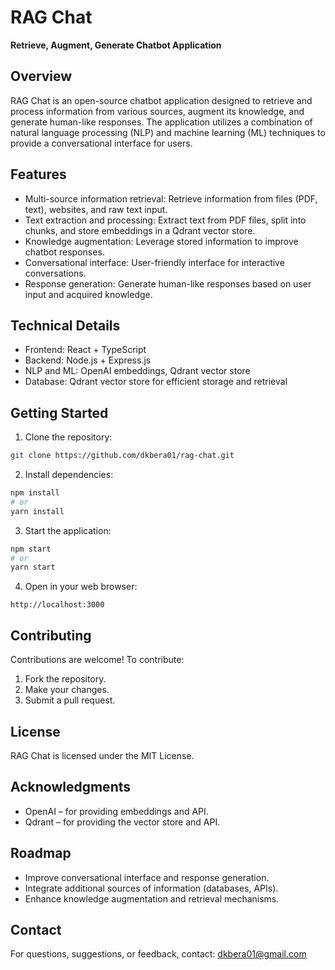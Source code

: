 # RAG Chat

**Retrieve, Augment, Generate Chatbot Application**

## Overview

RAG Chat is an open-source chatbot application designed to retrieve and process information from various sources, augment its knowledge, and generate human-like responses. The application utilizes a combination of natural language processing (NLP) and machine learning (ML) techniques to provide a conversational interface for users.

## Features

* Multi-source information retrieval: Retrieve information from files (PDF, text), websites, and raw text input.
* Text extraction and processing: Extract text from PDF files, split into chunks, and store embeddings in a Qdrant vector store.
* Knowledge augmentation: Leverage stored information to improve chatbot responses.
* Conversational interface: User-friendly interface for interactive conversations.
* Response generation: Generate human-like responses based on user input and acquired knowledge.

## Technical Details

* Frontend: React + TypeScript
* Backend: Node.js + Express.js
* NLP and ML: OpenAI embeddings, Qdrant vector store
* Database: Qdrant vector store for efficient storage and retrieval

## Getting Started

1. Clone the repository:

```bash
git clone https://github.com/dkbera01/rag-chat.git
```

2. Install dependencies:

```bash
npm install
# or
yarn install
```

3. Start the application:

```bash
npm start
# or
yarn start
```

4. Open in your web browser:

```
http://localhost:3000
```

## Contributing

Contributions are welcome! To contribute:

1. Fork the repository.
2. Make your changes.
3. Submit a pull request.

## License

RAG Chat is licensed under the MIT License.

## Acknowledgments

* OpenAI – for providing embeddings and API.
* Qdrant – for providing the vector store and API.

## Roadmap

* Improve conversational interface and response generation.
* Integrate additional sources of information (databases, APIs).
* Enhance knowledge augmentation and retrieval mechanisms.

## Contact

For questions, suggestions, or feedback, contact: [dkbera01@gmail.com](mailto:dkbera01@gmail.com)
